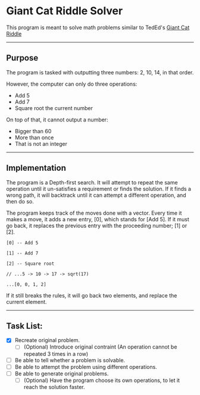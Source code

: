 # Giant Cat Riddle Solver

This program is meant to solve math problems similar to TedEd's [Giant Cat Riddle](https://www.ted.com/talks/dan_finkel_can_you_solve_the_giant_cat_army_riddle/)

---
## Purpose

The program is tasked with outputting three numbers: 2, 10, 14, in that order.

However, the computer can only do three operations: 
 - Add 5
 - Add 7
 - Square root the current number

On top of that, it cannot output a number:
 - Bigger than 60
 - More than once
 - That is not an integer

---

## Implementation

The program is a Depth-first search. It will attempt to repeat the same operation until it un-satisfies a requirement or finds the solution. If it finds a wrong path, it will backtrack until it can attempt a different operation, and then do so.

The program keeps track of the moves done with a vector. Every time it makes a move, it adds a new entry, [0], which stands for [Add 5]. If it must go back, it replaces the previous entry with the proceeding number; [1] or [2].

```
[0] -- Add 5

[1] -- Add 7

[2] -- Square root
```

```
// ...5 -> 10 -> 17 -> sqrt(17)

...[0, 0, 1, 2]
```

If it still breaks the rules, it will go back two elements, and replace the current element.

---

## Task List:

- [x] Recreate original problem.
  - [ ] (Optional) Introduce original contraint (An operation cannot be repeated 3 times in a row)
- [ ] Be able to tell whether a problem is solvable.
- [ ] Be able to attempt the problem using different operations.
- [ ] Be able to generate original problems.
  - [ ] (Optional) Have the program choose its own operations, to let it reach the solution faster.